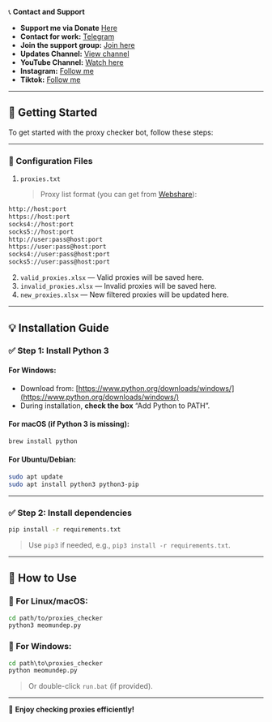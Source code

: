 📞 **Contact and Support**

- **Support me via Donate** [Here](https://t.me/KeoAirDropFreeNe/312/27801)
- **Contact for work:** [Telegram](https://t.me/MeoMunDep)
- **Join the support group:** [Join here](https://t.me/KeoAirDropFreeNe)
- **Updates Channel:** [View channel](https://t.me/KeoAirDropFreeNee)
- **YouTube Channel:** [Watch here](https://www.youtube.com/@keoairdropfreene)
- **Instagram:** [Follow me](https://www.instagram.com/meomundep)
- **Tiktok:** [Follow me](https://www.tiktok.com/@meomundep)

---

## 🚀 Getting Started

To get started with the proxy checker bot, follow these steps:

---

### 📁 Configuration Files

1. `proxies.txt`

   > Proxy list format (you can get from [Webshare](https://www.webshare.io/?referral_code=4l5kb3glsce7)):

```txt
http://host:port
https://host:port
socks4://host:port
socks5://host:port
http://user:pass@host:port
https://user:pass@host:port
socks4://user:pass@host:port
socks5://user:pass@host:port
```

2. `valid_proxies.xlsx` — Valid proxies will be saved here.
3. `invalid_proxies.xlsx` — Invalid proxies will be saved here.
4. `new_proxies.xlsx` — New filtered proxies will be updated here.

---

## 💡 Installation Guide

### ✅ Step 1: Install Python 3

#### For **Windows**:

- Download from: [https://www.python.org/downloads/windows/](https://www.python.org/downloads/windows/)
- During installation, **check the box** “Add Python to PATH”.

#### For **macOS** (if Python 3 is missing):

```bash
brew install python
```

#### For **Ubuntu/Debian**:

```bash
sudo apt update
sudo apt install python3 python3-pip
```

---

### ✅ Step 2: Install dependencies

```bash
pip install -r requirements.txt
```

> Use `pip3` if needed, e.g., `pip3 install -r requirements.txt`.

---

## 🧠 How to Use

### 🔹 For Linux/macOS:

```bash
cd path/to/proxies_checker
python3 meomundep.py
```

### 🔹 For Windows:

```cmd
cd path\to\proxies_checker
python meomundep.py
```

> Or double-click `run.bat` (if provided).

---

🎇 **Enjoy checking proxies efficiently!**
